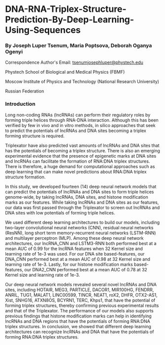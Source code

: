 # DNA-RNA-Triplex-Structure-Prediction-By-Deep-Learning-Using-Sequences

### By Joseph Luper Tsenum, Maria Poptsova, Deborah Oganya Ogenyi

Correspondence Author's Email: tsenumjosephluper@phystech.edu

Phystech School of Biological and Medical Physics (FBMF)

Moscow Institute of Physics and Technology (National Research University)

Russian Federation


### Introduction

Long non-coding RNAs (lncRNAs) can perform their regulatory roles by forming triple helices through RNA-DNA interaction. Although this has been verified by few in vivo and in vitro methods, in silico approaches that seek to predict the potentials of lncRNAs and DNA sites becoming a triplex forming structure is required. 

Triplexator have also predicted vast amounts of lncRNAs and DNA sites that has the potentials of becoming a triplex structure. There is also an emerging experimental evidence that the presence of epigenetic marks at DNA sites and lncRNAs can facilitate the formation of RNA:DNA triplex structures. There is therefore, a huge demand for computational approaches such as deep learning that can make novel predictions about RNA:DNA  triplex structure formation. 

In this study, we developed fourteen (14) deep neural network models that can predict the potentials of lncRNAs and DNA sites to form triple helices genome-wide, by taking lncRNAs, DNA sites, and histone modification marks as our features. While taking lncRNAs and DNA sites as our features, our data was first passed through the Triplexator to screen out lncRNAs and DNA sites with low potentials of forming triple helices. 

We used different deep learning architectures to build our models, including two-layer convolutional neural networks (CNN), residual neural networks (ResNN), long short term memory-recurrent neural networks (LSTM-RNN) and multilayer perceptron (MLP). Among these deep neural network architectures, our lncRNA_CNN and LSTM3-RNN both performed best at a mean AUC of 0.99 for the lncRNA features when 32 Kernel size and learning rate of 1e-3 was used. For our DNA site based-features, our DNA_CNN performed best at a mean AUC of 0.98 at 32 Kernel size and learning rate of 1e-3. Lastly, for our histone modification marks based-features, our DNA2_CNN performed best at a mean AUC of 0.78 at 32 Kernel size and learning rate of 1e-3. 

Our deep neural network models revealed several novel lncRNAs and DNA sites, including  HOTAIR, MEG3, PARTICLE, DACOR1, MIR100HG, FENDRR, ANRIL, TUG1, MALAT1, LINC00599, TINCR, NEAT1, roX2, DHFR, OTX2-AS1, Xist, SNHG16, ATXN8OS, BCYRN1, TERC, Khps1, that have the potential of forming triplex structures, thereby confirming previous experimental results and that of the Triplexator. The performance of our models also supports previous findings that histone modification marks can help in identifying lncRNAs and DNA regions that have the potentials of forming RNA:DNA triplex structures. In conclusion, we showed that different deep learning architectures can recognize lncRNAs and DNA that have the potentials of forming RNA:DNA triplex structures.
